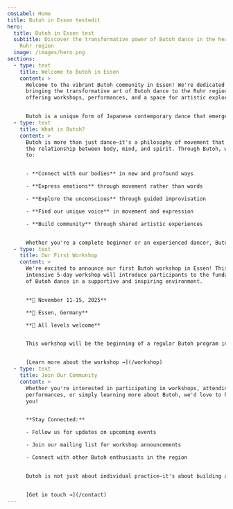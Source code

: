 ```yaml
---
cmsLabel: Home
title: Butoh in Essen testedit
hero:
  title: Butoh in Essen test
  subtitle: Discover the transformative power of Butoh dance in the heart of the
    Ruhr region
  image: /images/hero.png
sections:
  - type: text
    title: Welcome to Butoh in Essen
    content: >
      Welcome to the vibrant Butoh community in Essen! We're dedicated to
      bringing the transformative art of Butoh dance to the Ruhr region,
      offering workshops, performances, and a space for artistic exploration.


      Butoh is a unique form of Japanese contemporary dance that emerged in the 1950s, combining elements of traditional Japanese dance, German expressionism, and avant-garde performance art. It's a deeply personal and transformative movement experience that invites participants to explore new ways of expressing themselves through their bodies.
  - type: text
    title: What is Butoh?
    content: >
      Butoh is more than just dance—it's a philosophy of movement that explores
      the relationship between body, mind, and spirit. Through Butoh, we learn
      to:


      - **Connect with our bodies** in new and profound ways

      - **Express emotions** through movement rather than words

      - **Explore the unconscious** through guided improvisation

      - **Find our unique voice** in movement and expression

      - **Build community** through shared artistic experiences


      Whether you're a complete beginner or an experienced dancer, Butoh offers something for everyone who is curious about movement, expression, and personal transformation.
  - type: text
    title: Our First Workshop
    content: >
      We're excited to announce our first Butoh workshop in Essen! This
      intensive 5-day workshop will introduce participants to the fundamentals
      of Butoh dance in a supportive and inspiring environment.


      **📅 November 11-15, 2025**  

      **📍 Essen, Germany**  

      **🎯 All levels welcome**


      This workshop will be the beginning of a regular Butoh program in Essen, with more workshops, performances, and community events planned for the future.


      [Learn more about the workshop →](/workshop)
  - type: text
    title: Join Our Community
    content: >
      Whether you're interested in participating in workshops, attending
      performances, or simply learning more about Butoh, we'd love to hear from
      you!


      **Stay Connected:**

      - Follow us for updates on upcoming events

      - Join our mailing list for workshop announcements

      - Connect with other Butoh enthusiasts in the region


      Butoh is not just about individual practice—it's about building a community of artists, dancers, and curious souls who share a passion for authentic movement and expression.


      [Get in touch →](/contact)
---
```

